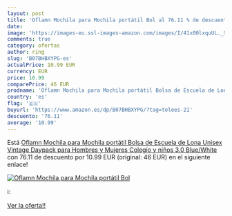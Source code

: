 ```yaml
---
layout: post
title: 'Oflamn Mochila para Mochila portátil Bol al 76.11 % de descuento'
date: 
image: 'https://images-eu.ssl-images-amazon.com/images/I/41x00lxquUL._SL200_.jpg'
comments: true
category: ofertas
author: ring
slug: 'B07BHBXYPG-es'
actualPrice: 10.99 EUR
currency: EUR
price: 10.99
comparePrice: 46 EUR
prodname: 'Oflamn Mochila para Mochila portátil Bolsa de Escuela de Lona Unisex Vintage Daypack para Hombres y Mujeres  Colegio y niños  3.0 Blue/White '
country: 'es'
flag: '🇪🇸'
buyurl: 'https://www.amazon.es/dp/B07BHBXYPG/?tag=tolees-21'
descuento: '76.11'
average: '10.99'
---
```


Está [Oflamn Mochila para Mochila portátil Bolsa de Escuela de Lona Unisex Vintage Daypack para Hombres y Mujeres  Colegio y niños  3.0 Blue/White ](https://www.amazon.es/dp/B07BHBXYPG/?tag=tolees-21) con 76.11 de descuento por 10.99 EUR (original: 46 EUR) en el siguiente enlace!

[![Oflamn Mochila para Mochila portátil Bol](https://images-eu.ssl-images-amazon.com/images/I/41x00lxquUL._SL200_.jpg)](https://www.amazon.es/dp/B07BHBXYPG/?tag=tolees-21)

ℹ️:


[Ver la oferta!!](https://www.amazon.es/dp/B07BHBXYPG/?tag=tolees-21)
